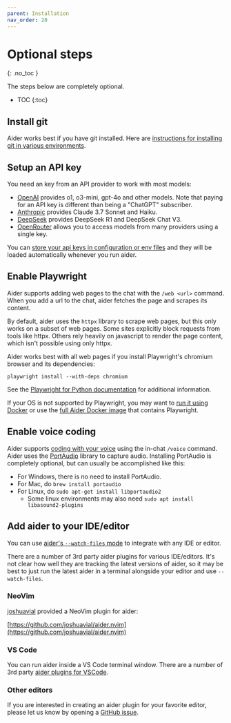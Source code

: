 ```yaml
---
parent: Installation
nav_order: 20
---
```


# Optional steps
{: .no_toc }

The steps below are completely optional.

- TOC
{:toc}

## Install git

Aider works best if you have git installed.
Here are
[instructions for installing git in various environments](https://github.com/git-guides/install-git).

## Setup an API key

You need an key from an API provider to work with most models:

- [OpenAI](https://help.openai.com/en/articles/4936850-where-do-i-find-my-secret-api-key) provides o1, o3-mini, gpt-4o and other models. Note that paying for an API key is different than being a "ChatGPT" subscriber.
- [Anthropic](https://docs.anthropic.com/claude/reference/getting-started-with-the-api) provides Claude 3.7 Sonnet and Haiku.
- [DeepSeek](https://platform.deepseek.com/api_keys) provides DeepSeek R1 and DeepSeek Chat V3.
- [OpenRouter](https://openrouter.ai/keys) allows you to access models from many providers using a single key.

You can [store your api keys in configuration or env files](/docs/config/api-keys.html)
and they will be loaded automatically whenever you run aider.

## Enable Playwright 

Aider supports adding web pages to the chat with the `/web <url>` command.
When you add a url to the chat, aider fetches the page and scrapes its
content.

By default, aider uses the `httpx` library to scrape web pages, but this only
works on a subset of web pages.
Some sites explicitly block requests from tools like httpx.
Others rely heavily on javascript to render the page content,
which isn't possible using only httpx.

Aider works best with all web pages if you install
Playwright's chromium browser and its dependencies:

```
playwright install --with-deps chromium
```

See the
[Playwright for Python documentation](https://playwright.dev/python/docs/browsers#install-system-dependencies)
for additional information.

If your OS is not supported by Playwright, you may want to [run it using Docker](/docs/install/optional/dockerized-playwright.html)
or use the [full Aider Docker image](/docs/install/docker.html) that contains Playwright.

## Enable voice coding 

Aider supports 
[coding with your voice](https://aider.chat/docs/usage/voice.html)
using the in-chat `/voice` command.
Aider uses the [PortAudio](http://www.portaudio.com) library to
capture audio.
Installing PortAudio is completely optional, but can usually be accomplished like this:

- For Windows, there is no need to install PortAudio.
- For Mac, do `brew install portaudio`
- For Linux, do `sudo apt-get install libportaudio2`
  - Some linux environments may also need `sudo apt install libasound2-plugins`

## Add aider to your IDE/editor

You can use 
[aider's `--watch-files` mode](https://aider.chat/docs/usage/watch.html)
to integrate with any IDE or editor.

There are a number of 3rd party aider plugins for various IDE/editors.
It's not clear how well they are tracking the latest
versions of aider,
so it may be best to just run the latest
aider in a terminal alongside your editor and use `--watch-files`.

### NeoVim

[joshuavial](https://github.com/joshuavial) provided a NeoVim plugin for aider:

[https://github.com/joshuavial/aider.nvim](https://github.com/joshuavial/aider.nvim)

### VS Code

You can run aider inside a VS Code terminal window.
There are a number of 3rd party 
[aider plugins for VSCode](https://marketplace.visualstudio.com/search?term=aider%20-kodu&target=VSCode&category=All%20categories&sortBy=Relevance).

### Other editors

If you are interested in creating an aider plugin for your favorite editor,
please let us know by opening a
[GitHub issue](https://github.com/Aider-AI/aider/issues).


